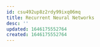 ```yaml
---
id: csu492up8z2rdy99ixq06mq
title: Recurrent Neural Networks
desc: ''
updated: 1646175552764
created: 1646175552764
---
```


